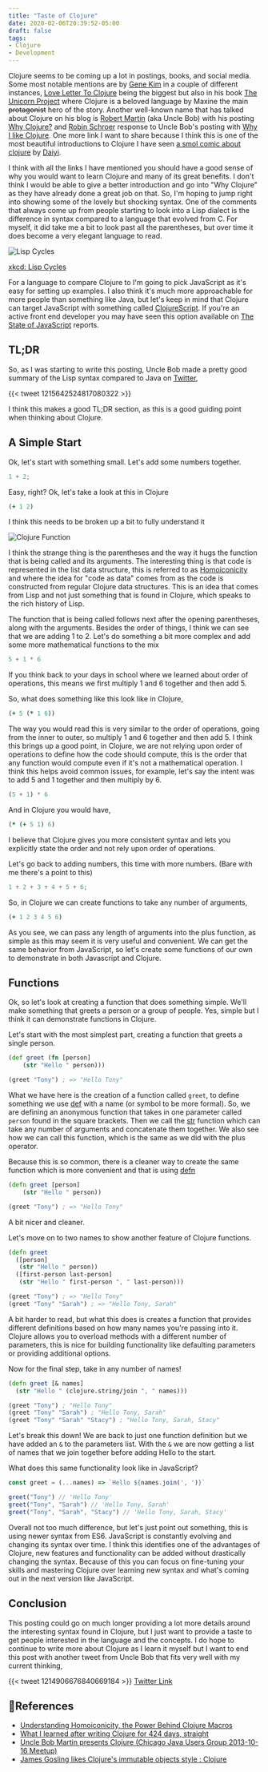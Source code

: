 ```yaml
---
title: "Taste of Clojure"
date: 2020-02-06T20:39:52-05:00
draft: false
tags:
- Clojure
- Development
---
```


Clojure seems to be coming up a lot in postings, books, and social media. Some most notable mentions are by [Gene Kim](https://twitter.com/RealGeneKim) in a couple of different instances, [Love Letter To Clojure](https://itrevolution.com/love-letter-to-clojure-part-1/) being the biggest but also in his book  [The Unicorn Project](https://itrevolution.com/the-unicorn-project/) where Clojure is a beloved language by Maxine the main ~~protagonist~~ hero of the story. Another well-known name that has talked about Clojure on his blog is [Robert Martin](https://twitter.com/unclebobmartin) (aka Uncle Bob) with his posting [Why Clojure?](https://blog.cleancoder.com/uncle-bob/2019/08/22/WhyClojure.html) and [Robin Schroer](https://sulami.github.io/) response to Uncle Bob's posting with [Why I like Clojure](https://sulami.github.io/posts/why-i-like-clojure/). One more link I want to share because I think this is one of the most beautiful introductions to Clojure I have seen [a smol comic about clojure](https://daiyi.co/blog/2017/07/19/a-smol-comic-about-clojure/) by [Daiyi](https://twitter.com/daiyitastic).

I think with all the links I have mentioned you should have a good sense of why you would want to learn Clojure and many of its great benefits. I don't think I would be able to give a better introduction and go into "Why Clojure" as they have already done a great job on that. So, I'm hoping to jump right into showing some of the lovely but shocking syntax. One of the comments that always come up from people starting to look into a Lisp dialect is the difference in syntax compared to a language that evolved from C. For myself, it did take me a bit to look past all the parentheses, but over time it does become a very elegant language to read.

![Lisp Cycles](https://imgs.xkcd.com/comics/lisp_cycles.png#c)

[xkcd: Lisp Cycles](https://xkcd.com/297/)

For a language to compare Clojure to I'm going to pick JavaScript as it's easy for setting up examples. I also think it's much more approachable for more people than something like Java, but let's keep in mind that Clojure can target JavaScript with something called [ClojureScript](https://clojurescript.org/). If you're an active front end developer you may have seen this option available on [The State of JavaScript](https://stateofjs.com/) reports.

## TL;DR
So, as I was starting to write this posting, Uncle Bob made a pretty good summary of the Lisp syntax compared to Java on [Twitter](https://twitter.com/unclebobmartin/status/1215642524817080322),

{{< tweet 1215642524817080322 >}}

I think this makes a good TL;DR section, as this is a good guiding point when thinking about Clojure.

## A Simple Start
Ok, let's start with something small. Let's add some numbers together.

```javascript
1 + 2;
```
Easy, right? Ok, let's take a look at this in Clojure

```clojure
(+ 1 2)
```
I think this needs to be broken up a bit to fully understand it

![Clojure Function](/images/taste-of-clojure/clojure_breaking_apart.png#c)

I think the strange thing is the parentheses and the way it hugs the function that is being called and its arguments. The interesting thing is that code is represented in the list data structure, this is referred to as [Homoiconicity](https://en.wikipedia.org/wiki/Homoiconicity) and where the idea for "code as data" comes from as the code is constructed from regular Clojure data structures. This is an idea that comes from Lisp and not just something that is found in Clojure, which speaks to the rich history of Lisp.

The function that is being called follows next after the opening parentheses, along with the arguments. Besides the order of things, I think we can see that we are adding 1 to 2. Let's do something a bit more complex and add some more mathematical functions to the mix

```javascript
5 + 1 * 6
```

If you think back to your days in school where we learned about order of operations, this means we first multiply 1 and 6 together and then add 5.

So, what does something like this look like in Clojure,

```clojure
(+ 5 (* 1 6))
```

The way you would read this is very similar to the order of operations, going from the inner to outer, so multiply 1 and 6 together and then add 5. I think this brings up a good point, in Clojure, we are not relying upon order of operations to define how the code should compute, this is the order that any function would compute even if it's not a mathematical operation. I think this helps avoid common issues, for example, let's say the intent was to add 5 and 1 together and then multiply by 6.

```javascript
(5 + 1) * 6
```

And in Clojure you would have,

```clojure
(* (+ 5 1) 6)
```

I believe that Clojure gives you more consistent syntax and lets you explicitly state the order and not rely upon order of operations.

Let's go back to adding numbers, this time with more numbers. (Bare with me there's a point to this)

```javascript
1 + 2 + 3 + 4 + 5 + 6;
```

So, in Clojure we can create functions to take any number of arguments,

```clojure
(+ 1 2 3 4 5 6)
```

As you see, we can pass any length of arguments into the plus function, as simple as this may seem it is very useful and convenient. We can get the same behavior from JavaScript, so let's create some functions of our own to demonstrate in both Javascript and Clojure.

## Functions
Ok, so let's look at creating a function that does something simple. We'll make something that greets a person or a group of people. Yes, simple but I think it can demonstrate functions in Clojure.

Let's start with the most simplest part, creating a function that greets a single person.

```clojure
(def greet (fn [person]
	(str "Hello " person)))

(greet "Tony") ; => "Hello Tony"
```

What we have here is the creation of a function called `greet`, to define something we use [def](https://clojuredocs.org/clojure.core/def) with a name (or symbol to be more formal). So, we are defining an anonymous function that takes in one parameter called `person` found in the square brackets. Then we call the [str](https://clojuredocs.org/clojure.core/str) function which can take any number of arguments and concatenate them together. We also see how we can call this function, which is the same as we did with the plus operator.

Because this is so common, there is a cleaner way to create the same function which is more convenient and that is using [defn](https://clojuredocs.org/clojure.core/defn)

```clojure
(defn greet [person]
	(str "Hello " person))

(greet "Tony") ; => "Hello Tony"
```

A bit nicer and cleaner. 

Let's move on to two names to show another feature of Clojure functions.

```clojure
(defn greet
  ([person]
   (str "Hello " person))
  ([first-person last-person]
   (str "Hello " first-person ", " last-person)))

(greet "Tony") ; => "Hello Tony"
(greet "Tony" "Sarah") ; => "Hello Tony, Sarah"
```

A bit harder to read, but what this does is creates a function that provides different definitions based on how many names you're passing into it. Clojure allows you to overload methods with a different number of parameters, this is nice for building functionality like defaulting parameters or providing additional options.

Now for the final step, take in any number of names! 

```clojure
(defn greet [& names]
  (str "Hello " (clojure.string/join ", " names)))

(greet "Tony") ; "Hello Tony"
(greet "Tony" "Sarah") ; "Hello Tony, Sarah"
(greet "Tony" "Sarah" "Stacy") ; "Hello Tony, Sarah, Stacy"
```

Let's break this down! We are back to just one function definition but we have added an `&` to the parameters list. With the `&` we are now getting a list of names that we join together before adding Hello to the start.

What does this same functionality look like in JavaScript?

```javascript
const greet = (...names) => `Hello ${names.join(', ')}`

greet("Tony") // 'Hello Tony'
greet("Tony", "Sarah") // 'Hello Tony, Sarah'
greet("Tony", "Sarah", "Stacy") // 'Hello Tony, Sarah, Stacy'
```

Overall not too much difference, but let's just point out something, this is using newer syntax from ES6. JavaScript is constantly evolving and changing its syntax over time. I think this identifies one of the advantages of Clojure, new features and functionality can be added without drastically changing the syntax. Because of this you can focus on fine-tuning your skills and mastering Clojure over learning new syntax and what's coming out in the next version like JavaScript. 

## Conclusion
This posting could go on much longer providing a lot more details around the interesting syntax found in Clojure, but I just want to provide a taste to get people interested in the language and the concepts. I do hope to continue to write more about Clojure as I learn it myself but I want to end this post with another tweet from Uncle Bob that fits very well with my current thinking,

{{< tweet 1214906676840669184 >}}
[Twitter Link](https://twitter.com/unclebobmartin/status/1214906676840669184)

## References
* [Understanding Homoiconicity, the Power Behind Clojure Macros](https://spin.atomicobject.com/2013/07/23/homoiconicity-clojure-macros/)
* [What I learned after writing Clojure for 424 days, straight](https://medium.com/@shivekkhurana/what-i-learned-after-writing-clojure-for-424-days-straight-8884ec471f8e)
* [Uncle Bob Martin presents Clojure (Chicago Java Users Group 2013-10-16 Meetup)](https://www.youtube.com/watch?v=SYeDxWKftfA)
* [James Gosling likes Clojure's immutable objects style : Clojure](https://www.reddit.com/r/Clojure/comments/a8allu/james_gosling_likes_clojures_immutable_objects/)
